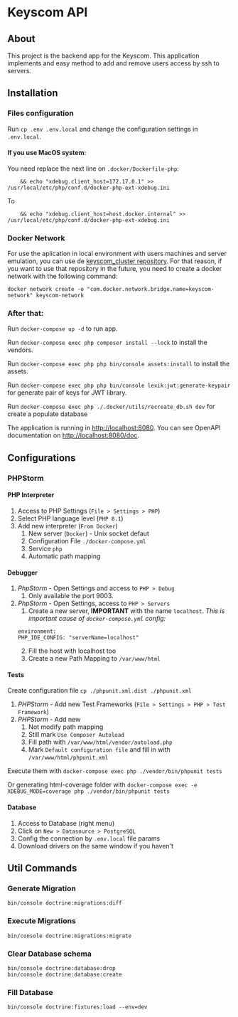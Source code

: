 # Keyscom API

## About

This project is the backend app for the Keyscom. This application implements and easy method to add and remove users access by ssh to servers.

## Installation

### Files configuration

Run `cp .env .env.local` and change the configuration settings in `.env.local`.

#### If you use MacOS system:

You need replace the next line on `.docker/Dockerfile-php`:

```shell
    && echo "xdebug.client_host=172.17.0.1" >> /usr/local/etc/php/conf.d/docker-php-ext-xdebug.ini
```

To

```shell
    && echo "xdebug.client_host=host.docker.internal" >> /usr/local/etc/php/conf.d/docker-php-ext-xdebug.ini
```

### Docker Network

For use the aplication in local environment with users machines and server emulation, you can use de [keyscom_cluster repository](https://github.com/mortalswat/keyscom_cluster).
For that reason, if you want to use that repository in the future, you need to create a docker network with the following command:
```
docker network create -o "com.docker.network.bridge.name=keyscom-network" keyscom-network
```

### After that:

Run `docker-compose up -d` to run app.

Run `docker-compose exec php composer install --lock` to install the vendors.

Run `docker-compose exec php php bin/console assets:install` to install the assets.

Run `docker-compose exec php php bin/console lexik:jwt:generate-keypair` for generate pair of keys for JWT library.

Run `docker-compose exec php ./.docker/utils/recreate_db.sh dev` for create a populate database

The application is running in [http://localhost:8080](http://localhost:8080). You can see OpenAPI documentation on [http://localhost:8080/doc](http://localhost:8080/doc).

## Configurations

### PHPStorm

#### PHP Interpreter

1. Access to PHP Settings (`File > Settings > PHP`)
2. Select PHP language level (`PHP 8.1`)
3. Add new interpreter (`From Docker`)
   1. New server (`Docker`) - Unix socket defaut
   2. Configuration File `./docker-compose.yml`
   3. Service `php`
   4. Automatic path mapping

#### Debugger

1. _PhpStorm_ - Open Settings and access to `PHP > Debug`
   1. Only available the port 9003.
2. _PhpStorm_ - Open Settings, access to `PHP > Servers`
   1. Create a new server, **IMPORTANT** with the name `localhost`. *This is important cause of `docker-compose.yml` config:*
   ```
   environment:
   PHP_IDE_CONFIG: "serverName=localhost"
   ```
   2. Fill the host with localhost too
   3. Create a new Path Mapping to `/var/www/html`

#### Tests

Create configuration file `cp ./phpunit.xml.dist ./phpunit.xml`

1. _PHPStorm_ - Add new Test Frameworks (`File > Settings > PHP > Test Framework`)
2. _PHPStorm_ - Add new
   1. Not modify path mapping
   2. Still mark `Use Composer Autoload`
   3. Fill path with `/var/www/html/vendor/autoload.php`
   4. Mark `Default configuration file` and fill in with `/var/www/html/phpunit.xml`

Execute them with `docker-compose exec php ./vendor/bin/phpunit tests`

Or generating html-coverage folder with
`docker-compose exec -e XDEBUG_MODE=coverage php ./vendor/bin/phpunit tests`

#### Database

1. Access to Database (right menu)
2. Click on `New > Datasource > PostgreSQL`
3. Config the connection by `.env.local` file params
4. Download drivers on the same window if you haven't


## Util Commands

### Generate Migration

```shell
bin/console doctrine:migrations:diff
```

### Execute Migrations

```shell
bin/console doctrine:migrations:migrate
```

### Clear Database schema

```shell
bin/console doctrine:database:drop
bin/console doctrine:database:create
```

### Fill Database

```shell
bin/console doctrine:fixtures:load --env=dev
```


